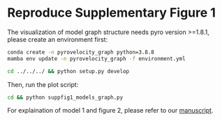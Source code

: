 # Reproduce Supplementary Figure 1

The visualization of model graph structure needs pyro version >=1.8.1, please create an environment first:

```bash
conda create -n pyrovelocity_graph python=3.8.8
mamba env update -n pyrovelocity_graph -f environment.yml

cd ../../../ && python setup.py develop
```

Then, run the plot script:

```bash
cd && python suppfig1_models_graph.py
```

For explaination of model 1 and figure 2, please refer to our [manuscript](https://www.biorxiv.org/content/10.1101/2022.09.12.507691v2).
